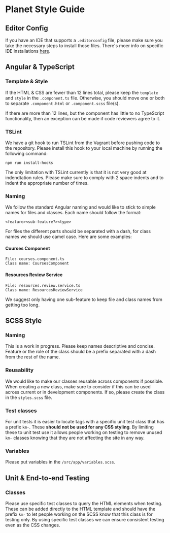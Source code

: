 # Planet Style Guide
## Editor Config
If you have an IDE that supports a `.editorconfig` file, please make sure you take the necessary steps to install those files.  There's moer info on specific IDE installations [here](http://www.editorconfig.org).
## Angular & TypeScript
### Template & Style
If the HTML & CSS are fewer than 12 lines total, please keep the `template` and `style` in the `.component.ts` file.  Otherwise, you should move one or both to separate `.component.html` or `.component.scss` file(s).

If there are more than 12 lines, but the component has little to no TypeScript functionality, then an exception can be made if code reviewers agree to it.

### TSLint
We have a git hook to run TSLint from the Vagrant before pushing code to the repository.  Please install this hook to your local machine by running the following command:
```
npm run install-hooks
```
The only limitation with TSLint currently is that it is not very good at indendtation rules.  Please make sure to comply with 2 space indents and to indent the appropriate number of times.
### Naming
We follow the standard Angular naming and would like to stick to simple names for files and classes.  Each name should follow the format:
```
<feature><sub-feature?><type>
```
For files the different parts should be separated with a dash, for class names we should use camel case.  Here are some examples:
#### Courses Component
```
File: courses.component.ts
Class name: CoursesComponent
```
#### Resources Review Service
```
File: resources.review.service.ts
Class name: ResourcesReviewService
```
We suggest only having one sub-feature to keep file and class names from getting too long.
## SCSS Style
### Naming
This is a work in progress.  Please keep names descriptive and concise.  Feature or the role of the class should be a prefix separated with a dash from the rest of the name.
### Reusability
We would like to make our classes reusable across components if possible.  When creating a new class, make sure to consider if this can be used across current or in development components.  If so, please create the class in the `styles.scss` file.
### Test classes
For unit tests it is easier to locate tags with a specific unit test class that has a prefix `km-`.  These __should not be used for any CSS styling__.  By limiting these to unit test use it allows people working on testing to remove unused `km-` classes knowing that they are not affecting the site in any way.
### Variables
Please put variables in the `/src/app/variables.scss`.
## Unit & End-to-end Testing
### Classes
Please use specific test classes to query the HTML elements when testing.  These can be added directly to the HTML template and should have the prefix `km-` to let people working on the SCSS know that this class is for testing only.  By using specific test classes we can ensure consistent testing even as the CSS changes.